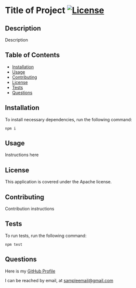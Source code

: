 
  # **Title of Project** [![License](https://img.shields.io/badge/License-Apache_2.0-blue.svg)](https://opensource.org/licenses/Apache-2.0)
  
  ## **Description**

  Description

  ## **Table of Contents**

  - [Installation](#installation)
  - [Usage](#usage)
  - [Contributing](#contributing) 
  - [License](#license)
  - [Tests](#tests)
  - [Questions](#questions)

  ## **Installation**

  To install necessary dependencies, run the following command:
  ```
  npm i
  ```

  ## **Usage**

  Instructions here
  
    
  ## **License**
    
  This application is covered under the Apache license.

    
  ## **Contributing**
  
  Contribution instructions
  
  ## **Tests**

  To run tests, run the following command:
  ```
  npm test
  ```

  ## **Questions**

  Here is my [GitHub Profile](github.com/francescortuna)

  I can be reached by email, at sampleemail@gmail.com
